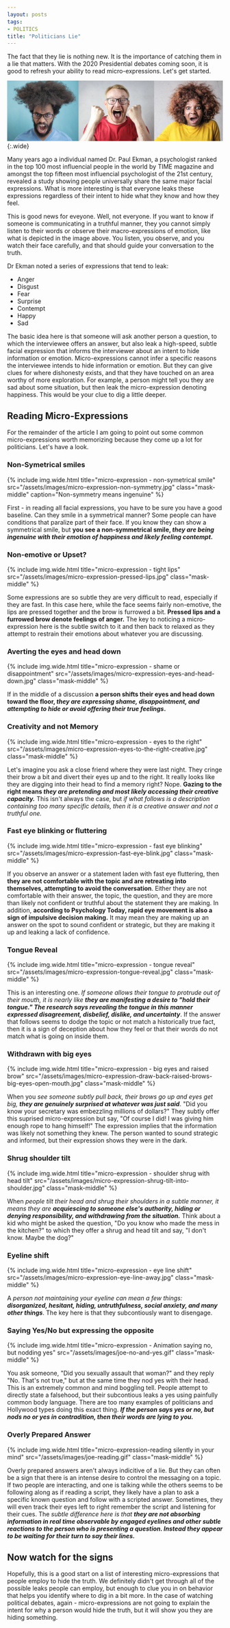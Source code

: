 ```yaml
---
layout: posts
tags:
- POLITICS
title: "Politicians Lie"
---
```

The fact that they lie is nothing new. It is the importance of catching them in a lie that matters. With the 2020 Presidential debates coming soon, it is good to refresh your ability to read micro-expressions. Let's get started.

![macro-expressions](/assets/images/macro-expressions.jpg){:.wide}

Many years ago a individual named Dr. Paul Ekman, a psychologist ranked in the top 100 most influencial people in the world by TIME magazine and amongst the top fifteen most influencial psychologist of the 21st century, revealed a study showing people universally share the same major facial expressions. What is more interesting is that everyone leaks these expressions regardless of their intent to hide what they know and how they feel.

This is good news for eveyone. Well, not everyone. If you want to know if someone is communicating in a truthful manner, they you cannot simply listen to their words or observe their macro-expressions of emotion, like what is depicted in the image above. You listen, you observe, and you watch their face carefully, and that should guide your conversation to the truth.

Dr Ekman noted a series of expressions that tend to leak:

* Anger
* Disgust
* Fear
* Surprise
* Contempt
* Happy
* Sad

The basic idea here is that someone will ask another person a question, to which the interviewee offers an answer, but also leak a high-speed, subtle facial expression that informs the interviewer about an intent to hide information or emotion. Micro-expressions cannot infer a specific reasons the interviewee intends to hide information or emotion. But they can give clues for where dishonesty exists, and that they have touched on an area worthy of more exploration. For example, a person might tell you they are sad about some situation, but then leak the micro-expression denoting happiness. This would be your clue to dig a little deeper.

## Reading Micro-Expressions

For the remainder of the article I am going to point out some common micro-expressions worth memorizing because they come up a lot for politicians. Let's have a look.

### Non-Symetrical smiles

{% include img.wide.html
    title="micro-expression - non-symetrical smile"
    src="/assets/images/micro-expression-non-symmetry.jpg"
    class="mask-middle"
    caption="Non-symmetry means ingenuine"
%}

First - in reading all facial expressions, you have to be sure you have a good baseline. Can they smile in a symmetrical manner? Some people can have conditions that paralize part of their face. If you know they can show a symmetrical smile, but **you see a non-symmetrical smile, _they are being ingenuine with their emotion of happiness and likely feeling contempt_.**

### Non-emotive or Upset?

{% include img.wide.html
    title="micro-expression - tight lips"
    src="/assets/images/micro-expression-pressed-lips.jpg"
    class="mask-middle"
%}

Some expressions are so subtle they are very difficult to read, especially if they are fast. In this case here, while the face seems fairly non-emotive, the lips are pressed together and the brow is furrowed a bit. **Pressed lips and a furrowed brow denote feelings of anger.** The key to noticing a micro-expression here is the subtle switch to it and then back to relaxed as they attempt to restrain their emotions about whatever you are discussing.

### Averting the eyes and head down

{% include img.wide.html
    title="micro-expression - shame or disappointment"
    src="/assets/images/micro-expression-eyes-and-head-down.jpg"
    class="mask-middle"
%}

If in the middle of a discussion **a person shifts their eyes and head down toward the floor, _they are expressing shame, disappointment, and attempting to hide or avoid offering their true feelings_.**

### Creativity and not Memory

{% include img.wide.html
    title="micro-expression - eyes to the right"
    src="/assets/images/micro-expression-eyes-to-the-right-creative.jpg"
    class="mask-middle"
%}

Let's imagine you ask a close friend where they were last night. They cringe their brow a bit and divert their eyes up and to the right. It really looks like they are digging into their head to find a memory right? Nope. **Gazing to the right means _they are pretending and most likely accessing their creative capacity._** This isn't always the case, but _if what follows is a description containing too many specific details, then it is a creative answer and not a truthful one._

### Fast eye blinking or fluttering

{% include img.wide.html
    title="micro-expression - fast eye blinking"
    src="/assets/images/micro-expression-fast-eye-blink.jpg"
    class="mask-middle"
%}

If you observe an answer or a statement laden with fast eye fluttering, then **they are not comfortable with the topic and are retreating into themselves, attempting to avoid the conversation**. Either they are not comfortable with their answer, the topic, the question, and they are more than likely not confident or truthful about the statement they are making. In addition, **according to Psychology Today, rapid eye movement is also a sign of impulsive decision making.** It may mean they are making up an answer on the spot to sound confident or strategic, but they are making it up and leaking a lack of confidence.

### Tongue Reveal

{% include img.wide.html
    title="micro-expression - tongue reveal"
    src="/assets/images/micro-expression-tongue-reveal.jpg"
    class="mask-middle"
%}

This is an interesting one. _If someone allows their tongue to protrude out of their mouth, it is nearly like **they are manifesting a desire to "hold their tongue." The research says revealing the tongue in this manner expressed disagreement, disbelief, dislike, and uncertainty**_. If the answer that follows seems to dodge the topic or not match a historically true fact, then it is a sign of deception about how they feel or that their words do not match what is going on inside them.

### Withdrawn with big eyes

{% include img.wide.html
    title="micro-expression - big eyes and raised brow"
    src="/assets/images/micro-expression-draw-back-raised-brows-big-eyes-open-mouth.jpg"
    class="mask-middle"
%}

When you _see someone subtly pull back, their brows go up and eyes get big, **they are genuinely surprised at whatever was just said**_. "Did you know your secretary was embezzling millions of dollars?" They subtly offer this suprised micro-expression but say, "Of course I did! I was giving him enough rope to hang himself!" The expression implies that the information was likely not something they knew. The person wanted to sound strategic and informed, but their expression shows they were in the dark.

### Shrug shoulder tilt

{% include img.wide.html
    title="micro-expression - shoulder shrug with head tilt"
    src="/assets/images/micro-expression-shrug-tilt-into-shoulder.jpg"
    class="mask-middle"
%}

When _people tilt their head and shrug their shoulders in a subtle manner, it means they are **acquiescing to someone else's authority, hiding or denying responsibility, and withdrawing from the situation.**_ Think about a kid who might be asked the question, "Do you know who made the mess in the kitchen?" to which they offer a shrug and head tilt and say, "I don't know. Maybe the dog?"

### Eyeline shift

{% include img.wide.html
    title="micro-expression - eye line shift"
    src="/assets/images/micro-expression-eye-line-away.jpg"
    class="mask-middle"
%}

A _person not maintaining your eyeline can mean a few things: **disorganized, hesitant, hiding, untruthfulness, social anxiety, and many other things**_. The key here is that they subcontiously want to disengage.

### Saying Yes/No but expressing the opposite

{% include img.wide.html
    title="micro-expression - Animation saying no, but nodding yes"
    src="/assets/images/joe-no-and-yes.gif"
    class="mask-middle"
%}

You ask someone, "Did you sexually assault that woman?" and they reply "No. That's not true," but at the same time they nod yes with their head. This is an extremely common and mind boggling tell. People attempt to directly state a falsehood, but their subcontious leaks a yes using painfully common body language. There are too many examples of politicians and Hollywood types doing this exact thing. _**If the person says yes or no, but nods no or yes in contradition, then their words are lying to you.**_

### Overly Prepared Answer

{% include img.wide.html
    title="micro-expression-reading silently in your mind"
    src="/assets/images/joe-reading.gif"
    class="mask-middle"
%}

Overly prepared answers aren't always indicitive of a lie. But they can often be a sign that there is an intense desire to control the messaging on a topic. If two people are interacting, and one is talking while the others seems to be following along as if reading a script, they likely have a plan to ask a specific known question and follow with a scripted answer. Sometimes, they will even track their eyes left to right remember the script and listening for their cues. The _subtle difference here is that **they are not absorbing information in real time observable by engaged eyelines and other subtle reactions to the person who is presenting a question. Instead they appear to be waiting for their turn to say their lines.**_

## Now watch for the signs

Hopefully, this is a good start on a list of interesting micro-expressions that people employ to hide the truth. We definitely didn't get through all of the possible leaks people can employ, but enough to clue you in on behavior that helps you identify where to dig in a bit more. In the case of watching political debates, again - micro-expressions are not going to explain the intent for why a person would hide the truth, but it will show you they are hiding something.